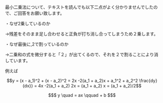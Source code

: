 最小二乗法について、テキストを読んでも以下二点がよく分かりませんでしたので、ご回答をお願い致します。

・なぜ2乗しているのか

→残差をそのまま足し合わせると正負が打ち消し合ってしまうため２乗します。

・なぜ最後に,2で割っているのか

→二乗和の式を微分すると「２」が出てくるので、それを２で割ることにより消しています。

例えば

```math
y = (x - a_1)^2 + (x - a_2)^2
= 2x -2(a_1 + a_2)x + a_1^2 + a_2^2
\frac{dy}{dx}} = 4x -2(a_1 + a_2)
2x = (a_1 + a_2)
 x = (a_1 + a_2)/2
```



```math
$ y \quad = ax \qquad + b $
```
